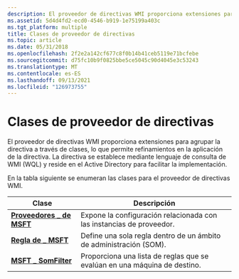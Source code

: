 ```yaml
---
description: El proveedor de directivas WMI proporciona extensiones para agrupar la directiva a través de clases, lo que permite refinamientos en la aplicación de la directiva.
ms.assetid: 5d4d4fd2-ecd0-4546-b919-1e75199a403c
ms.tgt_platform: multiple
title: Clases de proveedor de directivas
ms.topic: article
ms.date: 05/31/2018
ms.openlocfilehash: 2f2e2a142cf677c8f0b14b41ceb5119e71bcfebe
ms.sourcegitcommit: d75fc10b9f0825bbe5ce5045c90d4045e3c53243
ms.translationtype: MT
ms.contentlocale: es-ES
ms.lasthandoff: 09/13/2021
ms.locfileid: "126973755"
---
```

# <a name="policy-provider-classes"></a>Clases de proveedor de directivas

El proveedor de directivas WMI proporciona extensiones para agrupar la directiva a través de clases, lo que permite refinamientos en la aplicación de la directiva. La directiva se establece mediante lenguaje de consulta de WMI (WQL) y reside en el Active Directory para facilitar la implementación.

En la tabla siguiente se enumeran las clases para el proveedor de directivas WMI.



| Clase                                               | Descripción                                                       |
|-----------------------------------------------------|-------------------------------------------------------------------|
| [**Proveedores \_ de MSFT**](/previous-versions/windows/desktop/wmisystemprov/msft-providers) | Expone la configuración relacionada con las instancias de proveedor.             |
| [**Regla de \_ MSFT**](/previous-versions/windows/desktop/policmanprov/msft-rule)                | Define una sola regla dentro de un ámbito de administración (SOM).         |
| [**MSFT \_ SomFilter**](/previous-versions/windows/desktop/policmanprov/msft-somfilter)      | Proporciona una lista de reglas que se evalúan en una máquina de destino. |



 

 

 
